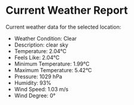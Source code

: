 # Current Weather Report
Current weather data for the selected location:
- Weather Condition: Clear
- Description: clear sky
- Temperature: 2.04°C
- Feels Like: 2.04°C
- Minimum Temperature: 1.99°C
- Maximum Temperature: 5.42°C
- Pressure: 1029 hPa
- Humidity: 93%
- Wind Speed: 1.03 m/s
- Wind Degree: 0°
